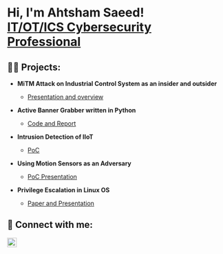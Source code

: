 <h1>Hi, I'm Ahtsham Saeed! <br/><a <a href="https://www.linkedin.com/in/ahtsham-saeed/">IT/OT/ICS Cybersecurity Professional</a>

<h2>👨‍💻 Projects:</h2>

- <b> MiTM Attack on Industrial Control System as an insider and outsider </b>
  - [Presentation and overview]()

- <b> Active Banner Grabber written in Python </b>
  - [Code and Report](https://github.com/ahtsham396/Active-Banner-Grabber-written-in-Python)

- <b> Intrusion Detection of IIoT </b>
  - [PoC](https://github.com/ahtsham396/Intrusion-Detection-of-IIoT)

- <b> Using Motion Sensors as an Adversary </b>
  - [PoC Presentation](https://github.com/ahtsham396/Using-Motion-Sensors-as-an-Adversary)

- <b> Privilege Escalation in Linux OS </b>
  - [Paper and Presentation](https://github.com/ahtsham396/Privilege-Escalation-in-Linux-OS)


<h2> 🤳 Connect with me:</h2>

[<img align="left" alt="JoshMadakor | LinkedIn" width="22px" src="https://cdn.jsdelivr.net/npm/simple-icons@v3/icons/linkedin.svg" />][linkedin]

[linkedin]: https://linkedin.com/in/joshmadakor

<!--
**joshmadakor1/joshmadakor1** is a ✨ _special_ ✨ repository because its `README.md` (this file) appears on your GitHub profile.

Here are some ideas to get you started:

- 🔭 I’m currently working on ...
- 🌱 I’m currently learning ...
- 👯 I’m looking to collaborate on ...
- 🤔 I’m looking for help with ...
- 💬 Ask me about ...
- 📫 How to reach me: ...
- 😄 Pronouns: ...
- ⚡ Fun fact: ...
-->
